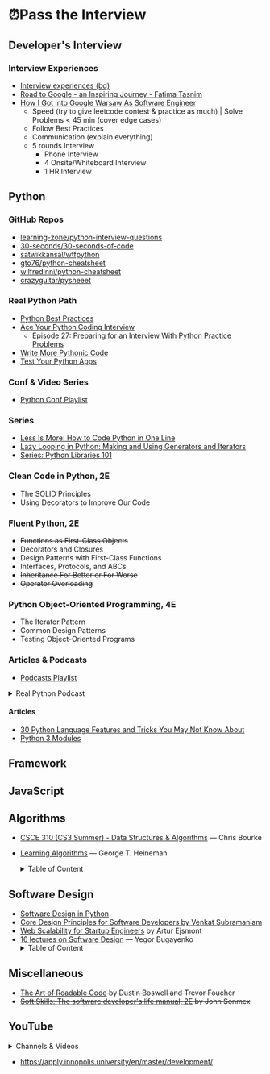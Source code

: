 # ⏰Pass the Interview

## Developer's Interview

### Interview Experiences

- [Interview experiences (bd)](https://tahanima.github.io/categories/)
- [Road to Google - an Inspiring Journey - Fatima Tasnim](https://www.youtube.com/watch?v=vJmHU-XUDo0)
- [How I Got into Google Warsaw As Software Engineer](https://www.youtube.com/watch?v=wTeebkKg-Cs)
    - Speed (try to give leetcode contest & practice as much) | Solve Problems < 45 min (cover edge cases)
    - Follow Best Practices
    - Communication (explain everything)
    - 5 rounds Interview
        - Phone Interview
        - 4 Onsite/Whiteboard Interview
        - 1 HR Interview

## Python

### GitHub Repos

- [learning-zone/python-interview-questions](https://github.com/learning-zone/python-interview-questions)
- [30-seconds/30-seconds-of-code](https://github.com/30-seconds/30-seconds-of-code)
- [satwikkansal/wtfpython](https://github.com/satwikkansal/wtfpython)
- [gto76/python-cheatsheet](https://github.com/gto76/python-cheatsheet)
- [wilfredinni/python-cheatsheet](https://github.com/wilfredinni/python-cheatsheet)
- [crazyguitar/pysheeet](https://github.com/crazyguitar/pysheeet)

### Real Python Path

- [Python Best Practices](https://realpython.com/tutorials/best-practices/)
- [Ace Your Python Coding Interview](https://realpython.com/learning-paths/python-interview/)
    - [Episode 27: Preparing for an Interview With Python Practice Problems](https://realpython.com/podcasts/rpp/27/)
- [Write More Pythonic Code](https://realpython.com/learning-paths/writing-pythonic-code/)
- [Test Your Python Apps](https://realpython.com/learning-paths/test-your-python-apps/)
    
### Conf & Video Series

- [Python Conf Playlist](https://www.youtube.com/playlist?list=PLshEJn4_ZJAYcFmerO-eUZVWVIIZ67T3j)

### Series

- [Less Is More: How to Code Python in One Line](https://www.youtube.com/playlist?list=PLVcEZG2JPVhe5WRR4sN0IUfmnx1-d6npU)
- [Lazy Looping in Python: Making and Using Generators and Iterators](https://pycon2019.trey.io/)
- [Series: Python Libraries 101](https://www.youtube.com/playlist?list=PLVcEZG2JPVhdWrhurJar_L9tde3zuECQo)

### Clean Code in Python, 2E

- The SOLID Principles
- Using Decorators to Improve Our Code

### Fluent Python, 2E

- ~~Functions as First-Class Objects~~
- Decorators and Closures
- Design Patterns with First-Class Functions
- Interfaces, Protocols, and ABCs
- ~~Inheritance For Better or For Worse~~
- ~~Operator Overloading~~

### Python Object-Oriented Programming, 4E

- The Iterator Pattern
- Common Design Patterns
- Testing Object-Oriented Programs

### Articles & Podcasts

- [Podcasts Playlist](https://audiomack.com/imrande/album/podcasts)

<details>
    
<summary>Real Python Podcast</summary>
    
- [Episode 88: Discussing Type Hints, Protocols, and Ducks in Python](https://realpython.com/podcasts/rpp/88/)
- [Episode 83: Ready to Publish Your Python Packages?](https://realpython.com/podcasts/rpp/83/)
- [Episode 68: Exploring the functools Module and Complex Numbers in Python](https://realpython.com/podcasts/rpp/68/)
- [Episode 49: The Challenges of Developing Into a Python Professional](https://realpython.com/podcasts/rpp/49/)
- [Episode 45: Processing Images in Python With Pillow](https://realpython.com/podcasts/rpp/45/)
- [Episode 39: Generators, Coroutines, and Learning Python Through Exercises](https://realpython.com/podcasts/rpp/39/)
- [Episode 30: Exploring the New Features of Python 3.9](https://realpython.com/podcasts/rpp/30/)
- [Episode 29: Resolving Package Dependencies With the New Version of Pip](https://realpython.com/podcasts/rpp/29/)
- [Episode 28: Using Pylance to Write Better Python Inside of Visual Studio Code](https://realpython.com/podcasts/rpp/28/)
- [Episode 27: Preparing for an Interview With Python Practice Problems](https://realpython.com/podcasts/rpp/27/)
- [Episode 12: Web Scraping in Python: Tools, Techniques, and Legality](https://realpython.com/podcasts/rpp/12/)
- [Episode 11: Advice on Getting Started With Testing in Python](https://realpython.com/podcasts/rpp/11/)
- [Episode 1: Python Decorators and Writing for Real Python](https://realpython.com/podcasts/rpp/1/)
- [Episode 6: Python REST APIs and The Well-Grounded Python Developer](https://realpython.com/podcasts/rpp/6/)
- [Episode 3: Effective Python and Python at Google Scale](https://realpython.com/podcasts/rpp/3/)
 </details>
 
#### Articles

- [30 Python Language Features and Tricks You May Not Know About](https://sahandsaba.com/thirty-python-language-features-and-tricks-you-may-not-know.html)
- [Python 3 Modules](https://pymotw.com/3/)

## Framework

## JavaScript

## Algorithms

- [CSCE 310 (CS3 Summer) - Data Structures & Algorithms](https://www.youtube.com/playlist?list=PL4IH6CVPpTZXGuvXF4g1ZM4iP73KvnVdg) — Chris Bourke
- [Learning Algorithms](https://www.amazon.com/Learning-Algorithms-Programmers-Writing-Better/dp/1492091065) — George T. Heineman
        <details>
        <summary>Table of Content</summary>
        ➼ Preface <br>
        ➼ Chapter 01: Problem Solving <br>
        ➼ Chapter 02: Analyzing Algorithms <br>
        ➼ Chapter 03: Better Living Through Better Hashing <br>
        ➼ Chapter 04: Heaping It On <br>
        ➼ Chapter 05: Sorting Without a Hat <br>
        ➼ Chapter 06: Binary Trees <br>
        ➼ Chapter 07: Graphs Only Connect! <br>
        ➼ Chapter 08: Wrapping It Up <br>
        ➼ [code](https://github.com/heineman/LearningAlgorithms) <br>
    
        </details>    
        
## Software Design

- [Software Design in Python](https://www.youtube.com/playlist?list=PLC0nd42SBTaNuP4iB4L6SJlMaHE71FG6N)
- [Core Design Principles for Software Developers by Venkat Subramaniam](https://www.youtube.com/watch?v=llGgO74uXMI)
- [Web Scalability for Startup Engineers](https://www.amazon.com/Scalability-Startup-Engineers-Artur-Ejsmont/dp/0071843655) by Artur Ejsmont
- [16 lectures on Software Design](https://www.youtube.com/playlist?list=PLaIsQH4uc08woJKRAA7mmjs9fU0jeKjjM) — Yegor Bugayenko
        <details>
        <summary>Table of Content</summary>
        ➼ ~~SSD 1/16: README vs. IEEE~~ <br>
        ➼ ~~SSD 2/16: Requirements Engineering~~ <br>
        ➼ SSD 3/16: Rational Unified Process vs. Agile <br>
        </details>   

## Miscellaneous

- ~~[The Art of Readable Code](https://www.amazon.com/Art-Readable-Code-Practical-Techniques/dp/0596802293/) by Dustin Boswell and Trevor Foucher~~
- ~~[Soft Skills: The software developer's life manual, 2E](https://www.amazon.com/Soft-Skills-Software-Developers-Manual-dp-0999081446/dp/0999081446/) by John Sonmex~~

## YouTube

<details>
    
<summary>Channels & Videos</summary>
• [Lux Tech Academy](https://www.youtube.com/channel/UCS-zdr8_cuUGNvOhLKUkjZQ/videos)
• [Ben Manley](https://www.youtube.com/channel/UCUuibJM8qV3Y6WoNCetWvRQ)
• [Women Who Code](https://www.youtube.com/c/WomenWhoCodeGlobal/videos)
• [SDE 1, SDE 2, SDE 3 @ Intuit, Google, Uber](https://www.youtube.com/watch?v=z5tLqgvXd6s)
• [How I'm Preparing for Product Manager Interviews at FAANG](https://www.youtube.com/watch?v=iuG330aJsZM)
• [Lecture on Unit Testing in Innopolis University](https://www.youtube.com/watch?v=IudWuca8Alc)
• [A conversation with Innopolis University students about OOP, open source, and career development](https://www.youtube.com/watch?v=HYLOlDco74Y)
• [Encapsulation Is Dead, Let's Use Distance of Coupling Instead](https://www.youtube.com/watch?v=fJvUTlPHSvU)
• [F1: Future of Software, Programming, Work Remotely, etc.](https://www.youtube.com/watch?v=cfD8gApC4P8)
• [A Philosophy of Software Design | John Ousterhout | Talks at Google](https://www.youtube.com/watch?v=bmSAYlu0NcY)
• [How to "think" (and design) like a Software Architect at Silicon Valley](https://www.youtube.com/watch?v=mCM6QVHD08c)
    
</details>

- https://apply.innopolis.university/en/master/development/

